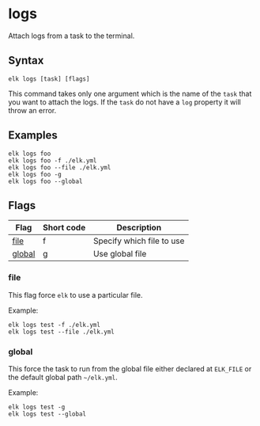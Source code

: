 logs
==========

Attach logs from a task to the terminal. 

## Syntax
```
elk logs [task] [flags]
```

This command takes only one argument which is the name of the `task` that you want to attach the logs. If the `task` do 
not have a `log` property it will throw an error.

## Examples

```
elk logs foo
elk logs foo -f ./elk.yml
elk logs foo --file ./elk.yml
elk logs foo -g
elk logs foo --global
```

## Flags
| Flag                                  | Short code | Description                                       | 
| -------                               | ------     | -------                                           | 
| [file](#file)                         | f          | Specify which file to use                         |
| [global](#global)                     | g          | Use global file                                   |

### file

This flag force `elk` to use a particular file.

Example:
```
elk logs test -f ./elk.yml
elk logs test --file ./elk.yml
```

### global

This force the task to run from the global file either declared at `ELK_FILE` or the default global path `~/elk.yml`.

Example:

```
elk logs test -g
elk logs test --global
```
